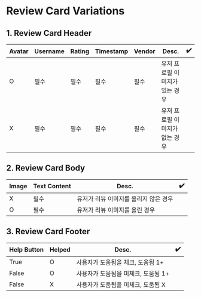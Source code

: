 # Review Card Variations

## 1. Review Card Header

| Avatar | Username | Rating | Timestamp | Vendor | Desc.                        | ✔️ |
| ------ | -------- | ------ | --------- | ------ | ---------------------------- | --- |
| O      | 필수     | 필수    | 필수      | 필수   | 유저 프로필 이미지가 있는 경우 |
| X      | 필수     | 필수    | 필수      | 필수   | 유저 프로필 이미지가 없는 경우 |


## 2. Review Card Body

| Image | Text Content | Desc.                               | ✔️ |
| ----- | ------------ | ----------------------------------- | --- |
| X     | 필수         | 유저가 리뷰 이미지를 올리지 않은 경우 |
| O     | 필수         | 유저가 리뷰 이미지를 올린 경우        |

## 3. Review Card Footer

| Help Button | Helped       | Desc.                               | ✔️ |
| ----------- | ------------ | ----------------------------------- | --- |
| True        | O            | 사용자가 도움됨을 체크, 도움됨 1+     |
| False       | O            | 사용자가 도움됨을 미체크, 도움됨 1+   |
| False       | X            | 사용자가 도움됨을 미체크, 도움됨 X    |

